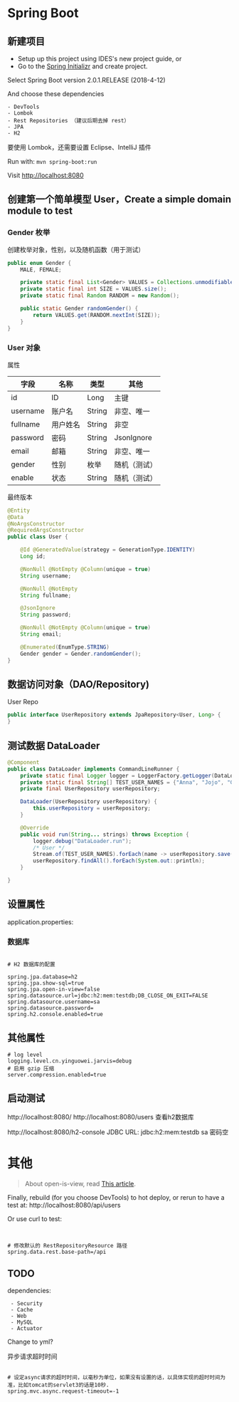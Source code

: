# Spring Boot

## 新建项目

- Setup up this project using IDES's new project guide, or
- Go to the [Spring Initializr](http://start.spring.io/) and create project.

Select Spring Boot version 2.0.1.RELEASE (2018-4-12)

And choose these dependencies
 ```
 - DevTools
 - Lombok
 - Rest Repositories （建议后期去掉 rest）
 - JPA
 - H2
```

要使用 Lombok，还需要设置 Eclipse、IntelliJ 插件

Run with: `mvn spring-boot:run`

Visit [http://localhost:8080](http://localhost:8080)

## 创建第一个简单模型 User，Create a simple domain module to test

### Gender 枚举
创建枚举对象，性别，以及随机函数（用于测试）
```java
public enum Gender {
    MALE, FEMALE;

    private static final List<Gender> VALUES = Collections.unmodifiableList(Arrays.asList(values()));
    private static final int SIZE = VALUES.size();
    private static final Random RANDOM = new Random();

    public static Gender randomGender() {
        return VALUES.get(RANDOM.nextInt(SIZE));
    }
}
```

### User 对象
属性


字段 | 名称 | 类型 | 其他
---|---|---|---
id | ID | Long | 主键
username | 账户名 | String | 非空、唯一
fullname | 用户姓名 | String | 非空
password | 密码 | String | JsonIgnore
email | 邮箱 | String | 非空、唯一
gender | 性别 | 枚举 | 随机（测试）
enable | 状态 | String | 随机（测试）


最终版本
```java
@Entity
@Data
@NoArgsConstructor
@RequiredArgsConstructor
public class User {

    @Id @GeneratedValue(strategy = GenerationType.IDENTITY)
    Long id;

    @NonNull @NotEmpty @Column(unique = true)
    String username;

    @NonNull @NotEmpty
    String fullname;

    @JsonIgnore
    String password;

    @NonNull @NotEmpty @Column(unique = true)
    String email;

    @Enumerated(EnumType.STRING)
    Gender gender = Gender.randomGender();
}
```
## 数据访问对象（DAO/Repository)

User Repo
```java
public interface UserRepository extends JpaRepository<User, Long> {
}
```
## 测试数据 DataLoader
```java
@Component
public class DataLoader implements CommandLineRunner {
    private static final Logger logger = LoggerFactory.getLogger(DataLoader.class);
    private static final String[] TEST_USER_NAMES = {"Anna", "Jojo", "Gary"};
    private final UserRepository userRepository;

    DataLoader(UserRepository userRepository) {
        this.userRepository = userRepository;
    }

    @Override
    public void run(String... strings) throws Exception {
        logger.debug("DataLoader.run");
        /* User */
        Stream.of(TEST_USER_NAMES).forEach(name -> userRepository.save(new User(name.toLowerCase(), name, name.toLowerCase() + "@example.com")));
        userRepository.findAll().forEach(System.out::println);
    }

}
```
## 设置属性
application.properties:
### 数据库
```properties

# H2 数据库的配置

spring.jpa.database=h2
spring.jpa.show-sql=true
spring.jpa.open-in-view=false
spring.datasource.url=jdbc:h2:mem:testdb;DB_CLOSE_ON_EXIT=FALSE
spring.datasource.username=sa
spring.datasource.password=
spring.h2.console.enabled=true
```



## 其他属性

```properties
# log level
logging.level.cn.yinguowei.jarvis=debug
# 启用 gzip 压缩
server.compression.enabled=true
```


## 启动测试
http://localhost:8080/
http://localhost:8080/users
查看h2数据库

http://localhost:8080/h2-console
JDBC URL: jdbc:h2:mem:testdb
sa 密码空

# 其他


> About open-is-view, read [This article](https://github.com/spring-projects/spring-boot/issues/7107).

Finally, rebuild (for you choose DevTools) to hot deploy, or rerun to have a test at: http://localhost:8080/api/users

Or use curl to test:
```shell

```

```properties

# 修改默认的 RestRepositoryResource 路径
spring.data.rest.base-path=/api
```
## TODO

dependencies:
```
 - Security
 - Cache
 - Web
 - MySQL
 - Actuator
```

Change to yml?



异步请求超时时间
```properties

# 设定async请求的超时时间，以毫秒为单位，如果没有设置的话，以具体实现的超时时间为准，比如tomcat的servlet3的话是10秒.
spring.mvc.async.request-timeout=-1
```